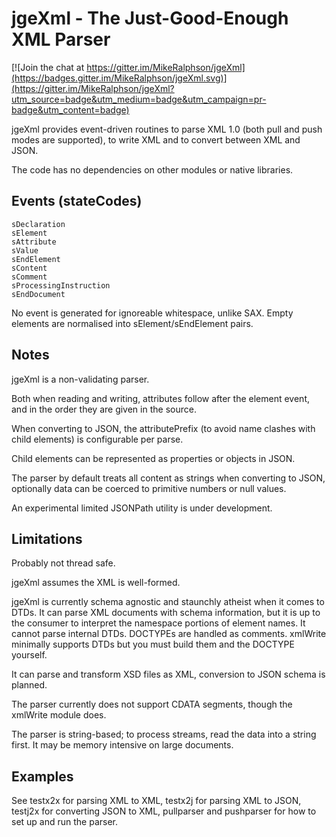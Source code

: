 # jgeXml - The Just-Good-Enough XML Parser

[![Join the chat at https://gitter.im/MikeRalphson/jgeXml](https://badges.gitter.im/MikeRalphson/jgeXml.svg)](https://gitter.im/MikeRalphson/jgeXml?utm_source=badge&utm_medium=badge&utm_campaign=pr-badge&utm_content=badge)

jgeXml provides event-driven routines to parse XML 1.0 (both pull and push modes are supported), to write XML and to convert between XML and JSON.

The code has no dependencies on other modules or native libraries.

## Events (stateCodes)

```
sDeclaration
sElement
sAttribute
sValue
sEndElement
sContent
sComment
sProcessingInstruction
sEndDocument
```

No event is generated for ignoreable whitespace, unlike SAX. Empty elements are normalised into sElement/sEndElement pairs.

## Notes

jgeXml is a non-validating parser.

Both when reading and writing, attributes follow after the element event, and in the order they are given in the source.

When converting to JSON, the attributePrefix (to avoid name clashes with child elements) is configurable per parse.

Child elements can be represented as properties or objects in JSON.

The parser by default treats all content as strings when converting to JSON, optionally data can be coerced
to primitive numbers or null values.

An experimental limited JSONPath utility is under development.

## Limitations

Probably not thread safe.

jgeXml assumes the XML is well-formed.

jgeXml is currently schema agnostic and staunchly atheist when it comes to DTDs. It can parse XML documents with schema information, but it is up to the
consumer to interpret the namespace portions of element names. It cannot parse internal DTDs. DOCTYPEs are handled as comments.
xmlWrite minimally supports DTDs but you must build them and the DOCTYPE yourself.

It can parse and transform XSD files as XML, conversion to JSON schema is planned.

The parser currently does not support CDATA segments, though the xmlWrite module does.

The parser is string-based; to process streams, read the data into a string first. It may be memory intensive on large documents.

## Examples

See testx2x for parsing XML to XML, testx2j for parsing XML to JSON, testj2x for converting JSON to XML,
pullparser and pushparser for how to set up and run the parser.